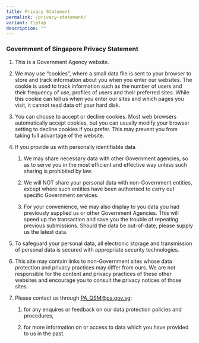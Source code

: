 ```yaml
---
title: Privacy Statement
permalink: /privacy-statement/
variant: tiptap
description: ""
---
```

<h3>Government of Singapore Privacy Statement</h3>
<ol data-tight="true" class="tight">
<li>
<p>This is a Government Agency website.</p>
</li>
<li>
<p>We may use “cookies”, where a small data file is sent to your browser
to store and track information about you when you enter our websites. The
cookie is used to track information such as the number of users and their
frequency of use, profiles of users and their preferred sites. While this
cookie can tell us when you enter our sites and which pages you visit,
it cannot read data off your hard disk.</p>
</li>
<li>
<p>You can choose to accept or decline cookies. Most web browsers automatically
accept cookies, but you can usually modify your browser setting to decline
cookies if you prefer. This may prevent you from taking full advantage
of the website.</p>
</li>
<li>
<p>If you provide us with personally identifiable data</p>
<ol data-tight="true" class="tight">
<li>
<p>We may share necessary data with other Government agencies, so as to serve
you in the most efficient and effective way unless such sharing is prohibited
by law.</p>
</li>
<li>
<p>We will NOT share your personal data with non-Government entities, except
where such entities have been authorised to carry out specific Government
services.</p>
</li>
<li>
<p>For your convenience, we may also display to you data you had previously
supplied us or other Government Agencies. This will speed up the transaction
and save you the trouble of repeating previous submissions. Should the
data be out-of-date, please supply us the latest data.</p>
</li>
</ol>
</li>
<li>
<p>To safeguard your personal data, all electronic storage and transmission
of personal data is secured with appropriate security technologies.</p>
</li>
<li>
<p>This site may contain links to non-Government sites whose data protection
and privacy practices may differ from ours. We are not responsible for
the content and privacy practices of these other websites and encourage
you to consult the privacy notices of those sites.</p>
</li>
<li>
<p>Please contact us through&nbsp;<a href="mailto:PA_QSM@pa.gov.sg" rel="noopener noreferrer nofollow" target="_blank"><u>PA_QSM@pa.gov.sg</u></a>:</p>
<ol data-tight="true" class="tight">
<li>
<p>for any enquires or feedback on our data protection policies and procedures,</p>
</li>
<li>
<p>for more information on or access to data which you have provided to us
in the past.</p>
</li>
</ol>
</li>
</ol>
<p>
<br>
</p>